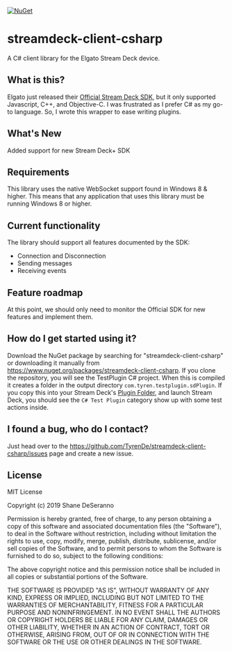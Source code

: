 [![NuGet](https://img.shields.io/nuget/v/streamdeck-client-csharp.svg?style=flat)](https://www.nuget.org/packages/streamdeck-client-csharp)

# streamdeck-client-csharp
A C# client library for the Elgato Stream Deck device.

## What is this?
Elgato just released their [Official Stream Deck SDK](https://developer.elgato.com/documentation/stream-deck/sdk/overview/), but it only supported Javascript, C++, and Objective-C.  I was frustrated as I prefer C# as my go-to language.  So, I wrote this wrapper to ease writing plugins.

## What's New
Added support for new Stream Deck+ SDK

## Requirements
This library uses the native WebSocket support found in Windows 8 & higher. This means that any application that uses this library must be running Windows 8 or higher.

## Current functionality
The library should support all features documented by the SDK:
- Connection and Disconnection
- Sending messages
- Receiving events

## Feature roadmap
At this point, we should only need to monitor the Official SDK for new features and implement them.

## How do I get started using it?
Download the NuGet package by searching for "streamdeck-client-csharp" or downloading it manually from https://www.nuget.org/packages/streamdeck-client-csharp.  If you clone the repository, you will see the TestPlugin C# project. When this is compiled it creates a folder in the output directory `com.tyren.testplugin.sdPlugin`.  If you copy this into your Stream Deck's [Plugin Folder](https://developer.elgato.com/documentation/stream-deck/sdk/create-your-own-plugin/), and launch Stream Deck, you should see the `C# Test Plugin` category show up with some test actions inside.

## I found a bug, who do I contact?
Just head over to the https://github.com/TyrenDe/streamdeck-client-csharp/issues page and create a new issue.

## License
MIT License

Copyright (c) 2019 Shane DeSeranno

Permission is hereby granted, free of charge, to any person obtaining a copy of this software and associated documentation files (the "Software"), to deal in the Software without restriction, including without limitation the rights to use, copy, modify, merge, publish, distribute, sublicense, and/or sell copies of the Software, and to permit persons to whom the Software is furnished to do so, subject to the following conditions:

The above copyright notice and this permission notice shall be included in all copies or substantial portions of the Software.

THE SOFTWARE IS PROVIDED "AS IS", WITHOUT WARRANTY OF ANY KIND, EXPRESS OR IMPLIED, INCLUDING BUT NOT LIMITED TO THE WARRANTIES OF MERCHANTABILITY, FITNESS FOR A PARTICULAR PURPOSE AND NONINFRINGEMENT. IN NO EVENT SHALL THE AUTHORS OR COPYRIGHT HOLDERS BE LIABLE FOR ANY CLAIM, DAMAGES OR OTHER LIABILITY, WHETHER IN AN ACTION OF CONTRACT, TORT OR OTHERWISE, ARISING FROM, OUT OF OR IN CONNECTION WITH THE SOFTWARE OR THE USE OR OTHER DEALINGS IN THE SOFTWARE.

